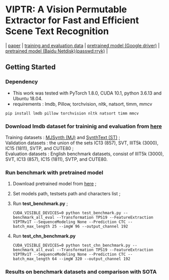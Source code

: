 # VIPTR: A Vision Permutable Extractor for Fast and Efficient Scene Text Recognition

| [paper](https://arxiv.org/abs/1904.01906) | [training and evaluation data](https://github.com/clovaai/deep-text-recognition-benchmark#download-lmdb-dataset-for-traininig-and-evaluation-from-here) | [pretrained model (Google driver)](https://www.dropbox.com/sh/j3xmli4di1zuv3s/AAArdcPgz7UFxIHUuKNOeKv_a?dl=0) | [pretrained model (Baidu Netdisk)(passwd:rryk)](https://pan.baidu.com/s/1KSNLv4EY3zFWHpBYlpFCBQ) |

## Getting Started

### Dependency

- This work was tested with PyTorch 1.8.0, CUDA 10.1, python 3.6.13 and Ubuntu 18.04. 
- requirements : lmdb, Pillow, torchvision, nltk, natsort, timm, mmcv

```
pip install lmdb pillow torchvision nltk natsort timm mmcv
```

### Download lmdb dataset for traininig and evaluation from [here](https://www.dropbox.com/sh/i39abvnefllx2si/AAAbAYRvxzRp3cIE5HzqUw3ra?dl=0)

Training datasets : [MJSynth (MJ)](http://www.robots.ox.ac.uk/~vgg/data/text/) and [SynthText (ST)](http://www.robots.ox.ac.uk/~vgg/data/scenetext/) ;\
Validation datasets : the union of the sets IC13 (857), SVT, IIIT5k (3000), IC15 (1811), SVTP, and CUTE80 ;\
Evaluation datasets : English benchmark datasets, consist of IIIT5k (3000), SVT, IC13 (857), IC15 (1811), SVTP, and CUTE80.

### Run benchmark with pretrained model

1. Download pretrained model from [here](https://drive.google.com/drive/folders/15WPsuPJDCzhp2SvYZLRj8mAlT3zmoAMW) ;

2. Set models path, testsets path and characters  list ;

3. Run **test_benchmark.py** ;

   ```
   CUDA_VISIBLE_DEVICES=0 python test_benchmark.py --benchmark_all_eval --Transformation TPS19 --FeatureExtraction VIPTRv1T --SequenceModeling None --Prediction CTC --batch_max_length 25 --imgW 96 --output_channel 192
   ```

4. Run **test_chn_benchmark.py**

   ```
   CUDA_VISIBLE_DEVICES=0 python test_chn_benchmark.py --benchmark_all_eval --Transformation TPS19 --FeatureExtraction VIPTRv1T --SequenceModeling None --Prediction CTC --batch_max_length 64 --imgW 320 --output_channel 192
   ```

### Results on benchmark datasets and comparison with SOTA

